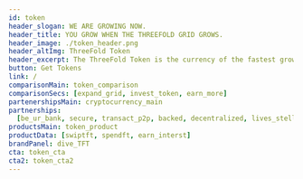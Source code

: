 ```yaml
---
id: token
header_slogan: WE ARE GROWING NOW.
header_title: YOU GROW WHEN THE THREEFOLD GRID GROWS.
header_image: ./token_header.png
header_altImg: ThreeFold Token
header_excerpt: The ThreeFold Token is the currency of the fastest growing P2P internet network on the planet. The perfect time to get involved in our growth is now.
button: Get Tokens
link: /
comparisonMain: token_comparison
comparisonSecs: [expand_grid, invest_token, earn_more]
partenershipsMain: cryptocurrency_main
partnerships:
  [be_ur_bank, secure, transact_p2p, backed, decentralized, lives_stellar]
productsMain: token_product
productData: [swiptft, spendft, earn_interst]
brandPanel: dive_TFT
cta: token_cta
cta2: token_cta2
---
```

